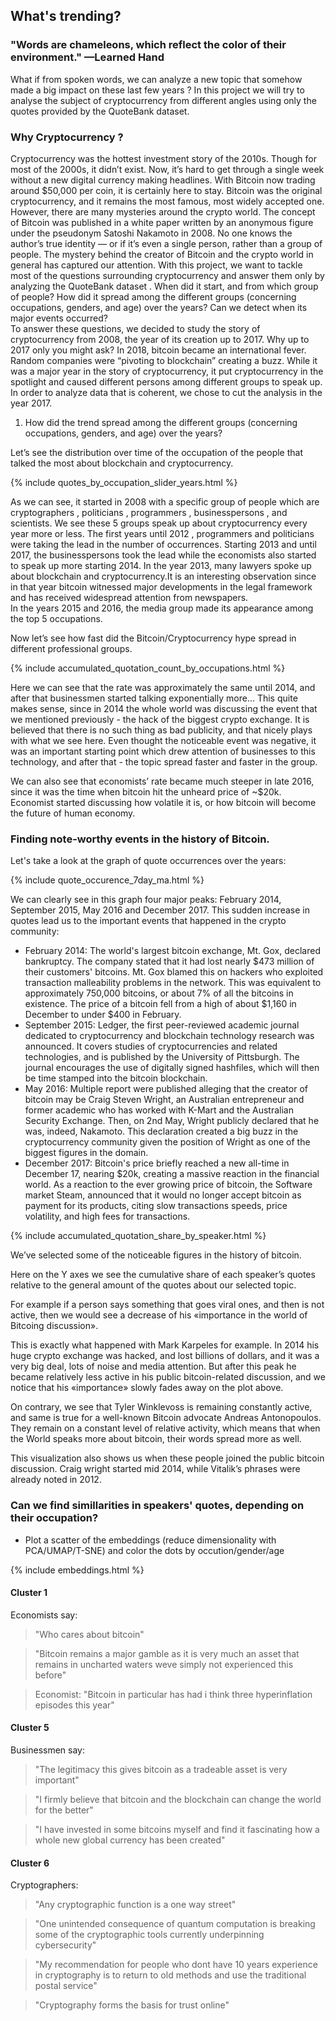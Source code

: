 ## What's trending?

### "Words are chameleons, which reflect the color of their environment." —Learned Hand


What if from spoken words, we can analyze a new topic that somehow made a big impact on these last few years ? 
In this project we will try to analyse the subject of cryptocurrency from different angles using only the quotes provided by the QuoteBank dataset.  
### Why Cryptocurrency ?  
Cryptocurrency was the hottest investment story of the 2010s. Though for most of the 2000s, it didn’t exist. Now, it’s hard to get through a single week without a new digital currency making headlines. With Bitcoin now trading around $50,000 per coin, it is certainly here to stay.  Bitcoin was the original cryptocurrency, and it remains the most famous, most widely accepted one. However, there are many mysteries around the crypto world. The concept of Bitcoin was published in a white paper written by an anonymous figure under the pseudonym Satoshi Nakamoto in 2008. No one knows the author’s true identity — or if it’s even a single person, rather than a group of people. The mystery behind the creator of Bitcoin and the crypto world in general has captured our attention. With this project, we want to tackle most of the  questions surrounding cryptocurrency and answer them only by analyzing the QuoteBank dataset . When did it start, and from which group of people? How did it spread among the different groups (concerning occupations, genders, and age) over the years? Can we detect when its major events occurred?     
To answer these questions, we decided to study the story of cryptocurrency from 2008, the year of its creation up to 2017. Why up to 2017 only you might ask? In 2018, bitcoin became an international fever. Random companies were “pivoting to blockchain” creating a buzz. While it was a major year in the story of cryptocurrency, it put cryptocurrency in the spotlight and caused different persons among different groups to speak up. In order to analyze data that is coherent, we chose to cut the analysis in the year 2017.

1) How did the trend spread among the different groups (concerning occupations, genders, and age) over the years?  

Let’s see the distribution over time of the occupation of the people that talked the most about blockchain and cryptocurrency.
  
{% include  quotes_by_occupation_slider_years.html %}  

As we can see, it started in 2008 with a specific group of people which are cryptographers , politicians , programmers , businesspersons , and scientists. We see these 5 groups speak up about cryptocurrency every year more or less. The first years until 2012 , programmers and politicians were taking the lead in the number of occurrences. Starting 2013 and until 2017, the businesspersons took the lead while the economists also started to speak up more starting 2014. 
In the year 2013, many lawyers spoke up about blockchain and cryptocurrency.It is an interesting observation since in that year bitcoin witnessed major developments in the legal framework and has received widespread attention from newspapers.  
In the years 2015 and 2016, the media group made its appearance among the top 5 occupations.  

Now let’s see how fast did the Bitcoin/Cryptocurrency hype spread in different professional groups.

{% include  accumulated_quotation_count_by_occupations.html %}


Here we can see that the rate was approximately the same until 2014, and after that businessmen started talking exponentially more… This quite makes sense, since in 2014 the whole world was discussing the event that we mentioned previously - the hack of the biggest crypto exchange. It is believed that there is no such thing as bad publicity, and that nicely plays with what we see here. Even thought the noticeable event was negative, it was an important starting point which drew attention of businesses to this technology, and after that - the topic spread faster and faster in the group.

We can also see that economists’ rate became much steeper in late 2016, since it was the time when bitcoin hit the unheard price of ~$20k. Economist started discussing how volatile it is, or how bitcoin will become the future of human economy. 


### Finding note-worthy events in the history of Bitcoin.

Let's take a look at the graph of quote occurrences over the years:

{% include  quote_occurence_7day_ma.html %}  

We can clearly see in this graph four major peaks: February 2014, September 2015, May 2016 and December 2017. This sudden increase in quotes lead us to the important events that happened in the crypto community:  
- February 2014: The world's largest bitcoin exchange, Mt. Gox, declared bankruptcy. The company stated that it had lost nearly $473 million of their customers' bitcoins. Mt. Gox blamed this on hackers who exploited transaction malleability problems in the network. This was equivalent to approximately 750,000 bitcoins, or about 7% of all the bitcoins in existence. The price of a bitcoin fell from a high of about $1,160 in December to under $400 in February.
- September 2015: Ledger, the first peer-reviewed academic journal dedicated to cryptocurrency and blockchain technology research was announced. It covers studies of cryptocurrencies and related technologies, and is published by the University of Pittsburgh. The journal encourages the use of digitally signed hashfiles, which will then be time stamped into the bitcoin blockchain.   
- May 2016: Multiple report were published alleging that the creator of bitcoin may be Craig Steven Wright, an Australian entrepreneur and former academic who has worked with K-Mart and the Australian Security Exchange. Then, on 2nd May, Wright publicly declared that he was, indeed, Nakamoto. This declaration created a big buzz in the cryptocurrency community given the position of Wright as one of the biggest figures in the domain.  
- December 2017: Bitcoin's price briefly reached a new all-time in December 17, nearing $20k, creating a massive reaction in the financial world. As a reaction to the ever growing price of bitcoin, the Software market Steam, announced that it would no longer accept bitcoin as payment for its products, citing slow transactions speeds, price volatility, and high fees for transactions.

{% include  accumulated_quotation_share_by_speaker.html %}

We’ve selected some of the noticeable figures in the history of bitcoin. 

Here on the Y axes we see the cumulative share of each speaker’s quotes relative to the general amount of the quotes about our selected topic.

For example if a person says something that goes viral ones, and then is not active, then we would see a decrease of his «importance in the world of Bitcoing discussion».

This is exactly what happened with Mark Karpeles for example. In 2014 his huge crypto exchange was hacked, and lost billions of dollars, and it was a very big deal, lots of noise and media attention. But after this  peak he became relatively less active in his public bitcoin-related discussion, and we notice that his «importance» slowly fades away on the plot above.

On contrary, we see that Tyler Winklevoss is remaining constantly active, and same is true for a well-known Bitcoin advocate Andreas Antonopoulos. They remain on a constant level of relative activity, which means that when the World speaks more about bitcoin, their words spread more as well. 

This visualization also shows us when these people joined the public bitcoin discussion.
Craig wright started mid 2014, while Vitalik’s phrases were already noted in 2012.  


### Can we find simillarities in speakers' quotes, depending on their occupation?

- Plot a scatter of the embeddings (reduce dimensionality with PCA/UMAP/T-SNE) and color the dots by occution/gender/age

{% include  embeddings.html %}


#### Cluster 1 
Economists say:
>  "Who cares about bitcoin"

> "Bitcoin remains a major gamble as it is very much an asset that remains in uncharted waters weve simply not experienced this before"

> Economist: "Bitcoin in particular has had i think three hyperinflation episodes this year"

#### Cluster 5
Businessmen say:
> "The legitimacy this gives bitcoin as a tradeable asset is very important"

> "I firmly believe that bitcoin and the blockchain can change the world for the better"
    
> "I have invested in some bitcoins myself and find it fascinating how a whole new global currency has been created"

#### Cluster 6

Cryptographers:
> "Any cryptographic function is a one way street"

> "One unintended consequence of quantum computation is breaking some of the cryptographic tools currently underpinning cybersecurity"

> "My recommendation for people who dont have 10 years experience in cryptography is to return to old methods and use the traditional postal service"

> "Cryptography forms the basis for trust online"
